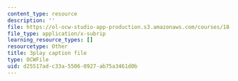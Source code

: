 ```yaml
---
content_type: resource
description: ''
file: https://ol-ocw-studio-app-production.s3.amazonaws.com/courses/18-01sc-single-variable-calculus-fall-2010/d25517adc33a55068927ab75a3461d0b_twzGBqPeW0M.vtt
file_type: application/x-subrip
learning_resource_types: []
resourcetype: Other
title: 3play caption file
type: OCWFile
uid: d25517ad-c33a-5506-8927-ab75a3461d0b
---
```

